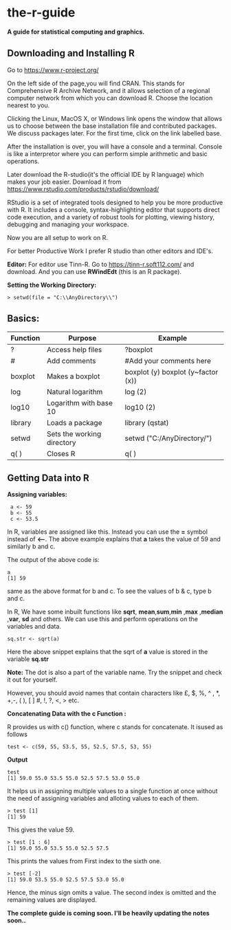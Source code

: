 # the-r-guide
**A guide for statistical computing and graphics.**

## Downloading and Installing R ##
 Go to https://www.r-project.org/
 
 On the left side of the page,you will find CRAN.
 This stands for Comprehensive R Archive Network, and it allows selection of a regional computer network from which you can download R.
 Choose the location nearest to you. 
 
 Clicking the Linux, MacOS X, or Windows link opens the window that allows us to choose between the base installation file and contributed packages. We discuss packages later. For the first time, click on the link labelled base.
 
 After the installation is over, you will have a console and a terminal. Console is like a interpretor where you can perform simple arithmetic and basic operations.
 
 Later download the R-studio(it's the official IDE by R language) which makes your job easier. Download it from https://www.rstudio.com/products/rstudio/download/ <br>
 
 RStudio is a set of integrated tools designed to help you be more productive with R. It includes a console, syntax-highlighting editor that supports direct code execution, and a variety of robust tools for plotting, viewing history, debugging and managing your workspace.<br>
 
 Now you are all setup to work on R.
 
 For better Productive Work I prefer R studio than other editors and IDE's.
 
 **Editor:**
 For editor use  Tinn-R. Go to https://tinn-r.soft112.com/ and download. And you can use **RWindEdt** (this is an R package).
 
**Setting the Working Directory:** <br>
```
> setwd(file = "C:\\AnyDirectory\\")
```
## Basics:


| Function    |            Purpose          |                      Example |
|-------------|-----------------------------|------------------------------|
|?            |           Access help files |                    ?boxplot|  |
|#            |            Add comments     |                     #Add your comments here
|boxplot      |           Makes a boxplot   |                    boxplot (y) boxplot (y~factor (x))|
|log          |            Natural logarithm |                    log (2) |
|log10         |           Logarithm with base 10 |                log10 (2) |
|library       |          Loads a package  |                      library (qstat)|
|setwd         |          Sets the working directory |            setwd ("C:/AnyDirectory/")|
|q( )            |           Closes R         |                       q( ) |


## Getting Data into R ##

**Assigning variables:**
```
 a <- 59
 b <- 55
 c <- 53.5
```
In R, variables are assigned like this. Instead you can use the **=** symbol instead of **<–**.
The above example explains that **a** takes the value of 59 and similarly b and c.

The output of the above code is:
```
a
[1] 59
```
same as the above format for b and c. To see the values of b & c, type b and c.

In R, We have some inbuilt functions like **sqrt**, **mean**,**sum**,**min** ,**max** ,**median** ,**var**, **sd** and others. We can use this and perform operations on the variables and data.

```
sq.str <- sqrt(a)
```
Here the above snippet explains that the sqrt of **a** value is stored in the variable **sq.str**

**Note:**
The dot is also a part of the variable name. Try the snippet and check it out for yourself.

However, you should avoid names that contain characters like £, $, %, ^ , *, +,-, ( ), [ ] #, !, ?, <, > etc.

**Concatenating Data with the c Function :**

R provides us with c() function, where c stands for concatenate. It isused as follows 

```
test <- c(59, 55, 53.5, 55, 52.5, 57.5, 53, 55)
```
**Output**
```
test
[1] 59.0 55.0 53.5 55.0 52.5 57.5 53.0 55.0
```

It helps us in assigning multiple values to a single function at once without the need of assigning variables and alloting values to each of them.

```
> test [1]
[1] 59
```
This gives the value 59.

```
> test [1 : 6]
[1] 59.0 55.0 53.5 55.0 52.5 57.5
```
This prints the values from First index to the sixth one.

```
> test [-2]
[1] 59.0 53.5 55.0 52.5 57.5 53.0 55.0
```
Hence, the minus sign omits a value. The second index is omitted and the remaining values are displayed.


**The complete guide is coming soon. I'll be heavily updating the notes soon..**













